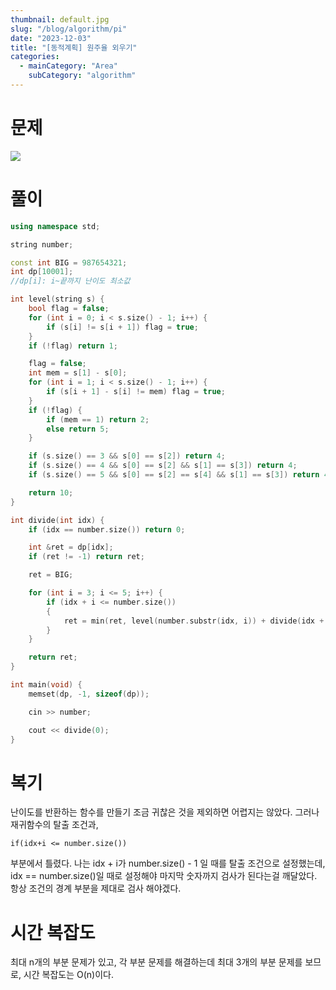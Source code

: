 ```yaml
---
thumbnail: default.jpg
slug: "/blog/algorithm/pi"
date: "2023-12-03"
title: "[동적계획] 원주율 외우기"
categories:
  - mainCategory: "Area"
    subCategory: "algorithm"
---
```


# 문제

![](images/20231208215531.png)

# 풀이

```c++
using namespace std;

string number;

const int BIG = 987654321;
int dp[10001];
//dp[i]: i~끝까지 난이도 최소값

int level(string s) {
	bool flag = false;
	for (int i = 0; i < s.size() - 1; i++) {
		if (s[i] != s[i + 1]) flag = true;
	}
	if (!flag) return 1;

	flag = false;
	int mem = s[1] - s[0];
	for (int i = 1; i < s.size() - 1; i++) {
		if (s[i + 1] - s[i] != mem) flag = true;
	}
	if (!flag) {
		if (mem == 1) return 2;
		else return 5;
	}

	if (s.size() == 3 && s[0] == s[2]) return 4;
	if (s.size() == 4 && s[0] == s[2] && s[1] == s[3]) return 4;
	if (s.size() == 5 && s[0] == s[2] == s[4] && s[1] == s[3]) return 4;

	return 10;
}

int divide(int idx) {
	if (idx == number.size()) return 0;

	int &ret = dp[idx];
	if (ret != -1) return ret;

	ret = BIG;

	for (int i = 3; i <= 5; i++) {
		if (idx + i <= number.size())
		{
			ret = min(ret, level(number.substr(idx, i)) + divide(idx + i));
		}
	}

	return ret;
}

int main(void) {
	memset(dp, -1, sizeof(dp));

	cin >> number;

	cout << divide(0);
}


```

# 복기

난이도를 반환하는 함수를 만들기 조금 귀찮은 것을 제외하면 어렵지는 않았다. 그러나 재귀함수의 탈출 조건과,

```
if(idx+i <= number.size())
```

부분에서 틀렸다. 나는 idx + i가 number.size() - 1 일 때를 탈출 조건으로 설정했는데, idx == number.size()일 때로 설정해야 마지막 숫자까지 검사가 된다는걸 깨달았다. 항상 조건의 경계 부분을 제대로 검사 해야겠다.

# 시간 복잡도

최대 n개의 부분 문제가 있고, 각 부분 문제를 해결하는데 최대 3개의 부분 문제를 보므로, 시간 복잡도는 O(n)이다.
